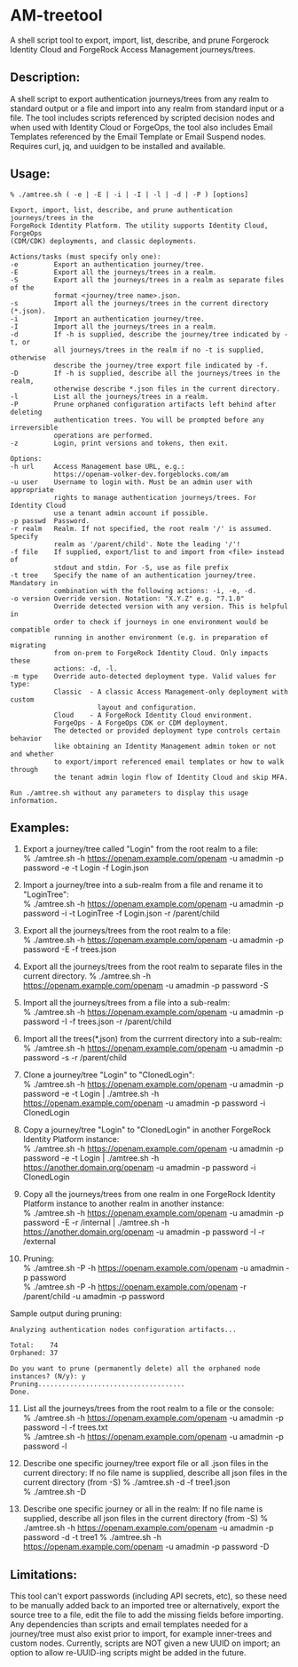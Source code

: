 # AM-treetool
A shell script tool to export, import, list, describe, and prune Forgerock Identity Cloud and ForgeRock Access Management journeys/trees.

## Description:
A shell script to export authentication journeys/trees from any realm to standard output or a file and import into any realm from standard input or a file. The tool includes scripts referenced by scripted decision nodes and when used with Identity Cloud or ForgeOps, the tool also includes Email Templates referenced by the Email Template or Email Suspend nodes. Requires curl, jq, and uuidgen to be installed and available.


## Usage: 
    % ./amtree.sh ( -e | -E | -i | -I | -l | -d | -P ) [options]

    Export, import, list, describe, and prune authentication journeys/trees in the
    ForgeRock Identity Platform. The utility supports Identity Cloud, ForgeOps
    (CDM/CDK) deployments, and classic deployments.

    Actions/tasks (must specify only one):
    -e         Export an authentication journey/tree.
    -E         Export all the journeys/trees in a realm.
    -S         Export all the journeys/trees in a realm as separate files of the
               format <journey/tree name>.json.
    -s         Import all the journeys/trees in the current directory (*.json).
    -i         Import an authentication journey/tree.
    -I         Import all the journeys/trees in a realm.
    -d         If -h is supplied, describe the journey/tree indicated by -t, or
               all journeys/trees in the realm if no -t is supplied, otherwise
               describe the journey/tree export file indicated by -f.
    -D         If -h is supplied, describe all the journeys/trees in the realm,
               otherwise describe *.json files in the current directory.
    -l         List all the journeys/trees in a realm.
    -P         Prune orphaned configuration artifacts left behind after deleting
               authentication trees. You will be prompted before any irreversible
               operations are performed.
    -z         Login, print versions and tokens, then exit.

    Options:
    -h url     Access Management base URL, e.g.:
               https://openam-volker-dev.forgeblocks.com/am
    -u user    Username to login with. Must be an admin user with appropriate
               rights to manage authentication journeys/trees. For Identity Cloud
               use a tenant admin account if possible.
    -p passwd  Password.
    -r realm   Realm. If not specified, the root realm '/' is assumed. Specify
               realm as '/parent/child'. Note the leading '/'!
    -f file    If supplied, export/list to and import from <file> instead of
               stdout and stdin. For -S, use as file prefix
    -t tree    Specify the name of an authentication journey/tree. Mandatory in
               combination with the following actions: -i, -e, -d.
    -o version Override version. Notation: "X.Y.Z" e.g. "7.1.0"
               Override detected version with any version. This is helpful in
               order to check if journeys in one environment would be compatible
               running in another environment (e.g. in preparation of migrating
               from on-prem to ForgeRock Identity Cloud. Only impacts these
               actions: -d, -l.
    -m type    Override auto-detected deployment type. Valid values for type:
               Classic  - A classic Access Management-only deployment with custom
                          layout and configuration.
               Cloud    - A ForgeRock Identity Cloud environment.
               ForgeOps - A ForgeOps CDK or CDM deployment.
               The detected or provided deployment type controls certain behavior
               like obtaining an Identity Management admin token or not and whether
               to export/import referenced email templates or how to walk through
               the tenant admin login flow of Identity Cloud and skip MFA.

    Run ./amtree.sh without any parameters to display this usage information.

## Examples:
1) Export a journey/tree called "Login" from the root realm to a file:  
    % ./amtree.sh -h https://openam.example.com/openam -u amadmin -p password -e -t Login -f Login.json
  
2) Import a journey/tree into a sub-realm from a file and rename it to "LoginTree":  
    % ./amtree.sh -h https://openam.example.com/openam -u amadmin -p password -i -t LoginTree -f Login.json -r /parent/child
  
3) Export all the journeys/trees from the root realm to a file:  
    % ./amtree.sh -h https://openam.example.com/openam -u amadmin -p password -E -f trees.json
  
4) Export all the journeys/trees from the root realm to separate files in the current directory. 
    % ./amtree.sh -h https://openam.example.com/openam -u amadmin -p password -S  
  
5) Import all the journeys/trees from a file into a sub-realm:  
    % ./amtree.sh -h https://openam.example.com/openam -u amadmin -p password -I -f trees.json -r /parent/child
  
6) Import all the trees(*.json) from the currrent directory into a sub-realm:  
    % ./amtree.sh -h https://openam.example.com/openam -u amadmin -p password -s -r /parent/child  
  
7) Clone a journey/tree "Login" to "ClonedLogin":  
    % ./amtree.sh -h https://openam.example.com/openam -u amadmin -p password -e -t Login | ./amtree.sh -h https://openam.example.com/openam -u amadmin -p password -i ClonedLogin  
  
8) Copy a journey/tree "Login" to "ClonedLogin" in another ForgeRock Identity Platform instance:  
    % ./amtree.sh -h https://openam.example.com/openam -u amadmin -p password -e -t Login | ./amtree.sh -h https://another.domain.org/openam -u amadmin -p password -i ClonedLogin  
  
9) Copy all the journeys/trees from one realm in one ForgeRock Identity Platform instance to another realm in another instance:  
    % ./amtree.sh -h https://openam.example.com/openam -u amadmin -p password -E -r /internal | ./amtree.sh -h https://another.domain.org/openam -u amadmin -p password -I -r /external  
  
10) Pruning:  
    % ./amtree.sh -P -h https://openam.example.com/openam -u amadmin -p password  
    % ./amtree.sh -P -h https://openam.example.com/openam -r /parent/child -u amadmin -p password  
  
   Sample output during pruning:  
       
    Analyzing authentication nodes configuration artifacts...  
       
    Total:    74  
    Orphaned: 37  
     
    Do you want to prune (permanently delete) all the orphaned node instances? (N/y): y  
    Pruning.....................................  
    Done.
  
11) List all the journeys/trees from the root realm to a file or the console:  
    % ./amtree.sh -h https://openam.example.com/openam -u amadmin -p password -l -f trees.txt  
    % ./amtree.sh -h https://openam.example.com/openam -u amadmin -p password -l
  
12) Describe one specific journey/tree export file or all .json files in the current directory:
    If no file name is supplied, describe all json files in the current directory (from -S)
    % ./amtree.sh -d -f tree1.json  
    % ./amtree.sh -D
  
13) Describe one specific journey or all in the realm:
    If no file name is supplied, describe all json files in the current directory (from -S)
    % ./amtree.sh -h https://openam.example.com/openam -u amadmin -p password -d -t tree1
    % ./amtree.sh -h https://openam.example.com/openam -u amadmin -p password -D

## Limitations:
This tool can't export passwords (including API secrets, etc), so these need to be manually added back to an imported tree or alternatively, export the source tree to a file, edit the file to add the missing fields before importing. Any dependencies than scripts and email templates needed for a journey/tree must also exist prior to import, for example inner-trees and custom nodes. Currently, scripts are NOT given a new UUID on import; an option to allow re-UUID-ing scripts might be added in the future.
